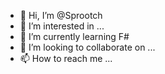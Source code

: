 - 👋 Hi, I’m @Sprootch
- 👀 I’m interested in ...
- 🌱 I’m currently learning F#
- 💞️ I’m looking to collaborate on ...
- 📫 How to reach me ...

<!---
Sprootch/Sprootch is a ✨ special ✨ repository because its `README.md` (this file) appears on your GitHub profile.
You can click the Preview link to take a look at your changes.
--->
